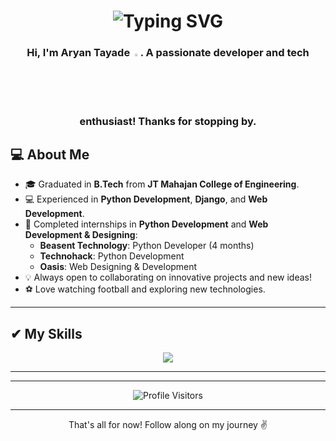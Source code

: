 <h1 align="center">
  <img src="https://readme-typing-svg.demolab.com?font=Fira+Code&weight=500&size=30&duration=2000&pause=3000&color=F7F7F7&width=435&lines=Hello+there%2C+I'm+Aryan!;Hola%2C+soy+Aryan!;%E3%81%93%E3%82%93%E3%81%AB%E3%81%A1%E3%81%AF%E3%80%81%E3%82%A2%E3%83%AA%E3%82%A2%E3%83%B3%E3%81%A7%E3%81%99%EF%BC%81;Hello+there%2C+I'm+Aryan!;+Bonjour%2C+je+suis+Aryan!;Cze%C5%9B%C4%87%2C+jestem+Aryan!;%D0%9F%D1%80%D0%B8%D0%B2%D0%B5%D1%82%2C+%D1%8F+%D0%90%D1%80%D1%8C%D1%8F%D0%BD!;Hello+there%2C+I'm+Aryan!;+Ol%C3%A1%2C+eu+sou+Aryan!" 
       alt="Typing SVG" />
</h1>

<h3 align="center">
  Hi, I'm Aryan Tayade <img width="2.5%" src="https://media.tenor.com/e3GqicbfhMYAAAAi/get-greeting-get-greetings.gif">.  
  A passionate developer and tech enthusiast! Thanks for stopping by.
</h3>

## 💻 **About Me**

- 🎓 Graduated in **B.Tech** from **JT Mahajan College of Engineering**.  
- 💻 Experienced in **Python Development**, **Django**, and **Web Development**.  
- 🌟 Completed internships in **Python Development** and **Web Development & Designing**:  
  - **Beasent Technology**: Python Developer (4 months)  
  - **Technohack**: Python Development  
  - **Oasis**: Web Designing & Development  
- 💡 Always open to collaborating on innovative projects and new ideas!  
- ⚽ Love watching football and exploring new technologies.

---

## ✔ **My Skills**

<p align="center">
 <img src="https://skillicons.dev/icons?i=python,django,mysql,postgres,plsql,html,css,javascript,git,github,vscode&theme=dark" />
</p>

---
---

<p align="center">
  <img src="https://komarev.com/ghpvc/?username=aryan-tayade&label=Visitors&color=0088cc&style=flat-square" alt="Profile Visitors" />
</p>

---

<p align="center">That's all for now! Follow along on my journey ✌️</p>
